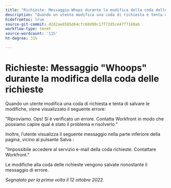```yaml
---
title: "Richieste: Messaggio Whops durante la modifica della coda delle richieste"
description: "Quando un utente modifica una coda di richiesta e tenta di salvare le modifiche, visualizza un errore."
hidefromtoc: true
source-git-commit: d2d2ae6585d64cfc68d90c17f72d5ce47f7168ab
workflow-type: tm+mt
source-wordcount: '115'
ht-degree: 31%

---
```



# Richieste: Messaggio &quot;Whoops&quot; durante la modifica della coda delle richieste

Quando un utente modifica una coda di richiesta e tenta di salvare le modifiche, viene visualizzato il seguente errore:

”Riproviamo. Ops! Si è verificato un errore. Contatta Workfront in modo che possiamo capire qual è stato il problema e risolverlo.”

Inoltre, l’utente visualizza il seguente messaggio nella parte inferiore della pagina, vicino al pulsante Salva :

&quot;Impossibile accedere al servizio e-mail della coda richieste. Contattare Workfront.&quot;

Le modifiche alla coda delle richieste vengono salvate nonostante il messaggio di errore.

_Segnalato per la prima volta il 12 ottobre 2022._

